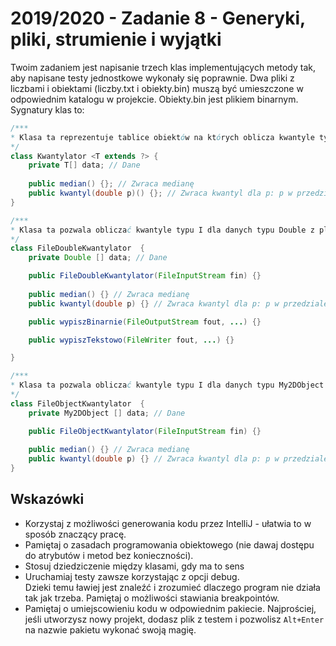 # 2019/2020 - Zadanie 8 - Generyki, pliki, strumienie i wyjątki

Twoim zadaniem jest napisanie trzech klas implementujących metody tak, 
aby napisane testy jednostkowe wykonały się poprawnie. 
Dwa pliki z liczbami i obiektami (liczby.txt i obiekty.bin) muszą być umieszczone w odpowiednim katalogu
w projekcie. Obiekty.bin jest plikiem binarnym. Sygnatury klas to:

```java
/***
* Klasa ta reprezentuje tablice obiektów na których oblicza kwantyle typu I
*/
class Kwantylator <T extends ?> {
    private T[] data; // Dane 
    
    public median() {}; // Zwraca medianę
    public kwantyl(double p)() {}; // Zwraca kwantyl dla p: p w przedziale [0,1]
}
```

```java
/***
* Klasa ta pozwala obliczać kwantyle typu I dla danych typu Double z pliku, oraz zapisać rezultaty do pliku
*/
class FileDoubleKwantylator  {
    private Double [] data; // Dane 

    public FileDoubleKwantylator(FileInputStream fin) {}
    
    public median() {} // Zwraca medianę
    public kwantyl(double p) {} // Zwraca kwantyl dla p: p w przedziale [0,1]

    public wypiszBinarnie(FileOutputStream fout, ...) {}

    public wypiszTekstowo(FileWriter fout, ...) {}

}
```

```java
/***
* Klasa ta pozwala obliczać kwantyle typu I dla danych typu My2DObject z pliku
*/
class FileObjectKwantylator  {
    private My2DObject [] data; // Dane 

    public FileObjectKwantylator(FileInputStream fin) {}
    
    public median() {} // Zwraca medianę
    public kwantyl(double p) {} // Zwraca kwantyl dla p: p w przedziale [0,1]
}
```

## Wskazówki
- Korzystaj z możliwości generowania kodu przez IntelliJ - ułatwia to w sposób znaczący pracę. 
- Pamiętaj o zasadach programowania obiektowego (nie dawaj dostępu do atrybutów i metod bez konieczności).
- Stosuj dziedziczenie między klasami, gdy ma to sens
- Uruchamiaj testy zawsze korzystając z opcji debug.  
Dzieki temu ławiej jest znaleźć i zrozumieć dlaczego program nie działa tak jak trzeba.  Pamiętaj o możliwości stawiania breakpointów.
- Pamiętaj o umiejscowieniu kodu w odpowiednim pakiecie. 
Najprościej, jeśli utworzysz nowy projekt, dodasz plik z testem i pozwolisz `Alt+Enter` 
na nazwie pakietu wykonać swoją magię.

